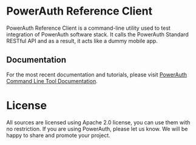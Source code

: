 # PowerAuth Reference Client

PowerAuth Reference Client is a command-line utility used to test integration of PowerAuth software stack. It calls the PowerAuth Standard RESTful API and as a result, it acts like a dummy mobile app.

## Documentation

For the most recent documentation and tutorials, please visit [PowerAuth Command Line Tool Documentation](./docs/Home.md).

# License

All sources are licensed using Apache 2.0 license, you can use them with no restriction. If you are using PowerAuth, please let us know. We will be happy to share and promote your project.
